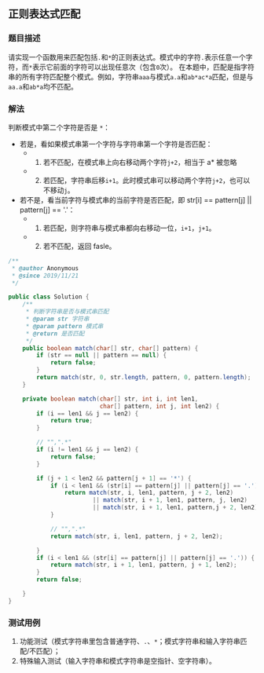 ## 正则表达式匹配

### 题目描述
请实现一个函数用来匹配包括`.`和`*`的正则表达式。模式中的字符`.`表示任意一个字符，而`*`表示它前面的字符可以出现任意次（包含`0`次）。 在本题中，匹配是指字符串的所有字符匹配整个模式。例如，字符串`aaa`与模式`a.a`和`ab*ac*a`匹配，但是与`aa.a`和`ab*a`均不匹配。

### 解法
判断模式中第二个字符是否是 `*`：
- 若是，看如果模式串第一个字符与字符串第一个字符是否匹配：
    - 1. 若不匹配，在模式串上向右移动两个字符`j+2`，相当于 a* 被忽略
    - 2. 若匹配，字符串后移`i+1`。此时模式串可以移动两个字符`j+2`，也可以不移动`j`。
- 若不是，看当前字符与模式串的当前字符是否匹配，即 str[i] == pattern[j] || pattern[j] == '.'：
    - 1. 若匹配，则字符串与模式串都向右移动一位，`i+1`，`j+1`。
    - 2. 若不匹配，返回 fasle。

```java
/**
 * @author Anonymous
 * @since 2019/11/21
 */

public class Solution {
    /**
     * 判断字符串是否与模式串匹配
     * @param str 字符串
     * @param pattern 模式串
     * @return 是否匹配
     */
    public boolean match(char[] str, char[] pattern) {
        if (str == null || pattern == null) {
            return false;
        }
        return match(str, 0, str.length, pattern, 0, pattern.length);
    }

    private boolean match(char[] str, int i, int len1,
                          char[] pattern, int j, int len2) {
        if (i == len1 && j == len2) {
            return true;
        }

        // "",".*"
        if (i != len1 && j == len2) {
            return false;
        }

        if (j + 1 < len2 && pattern[j + 1] == '*') {
            if (i < len1 && (str[i] == pattern[j] || pattern[j] == '.')) {
                return match(str, i, len1, pattern, j + 2, len2)
                        || match(str, i + 1, len1, pattern, j, len2)
                        || match(str, i + 1, len1, pattern,j + 2, len2);
            }

            // "",".*"
            return match(str, i, len1, pattern, j + 2, len2);

        }
        if (i < len1 && (str[i] == pattern[j] || pattern[j] == '.')) {
            return match(str, i + 1, len1, pattern, j + 1, len2);
        }
        return false;

    }
}
```

### 测试用例
1. 功能测试（模式字符串里包含普通字符、`.`、`*`；模式字符串和输入字符串匹配/不匹配）；
2. 特殊输入测试（输入字符串和模式字符串是空指针、空字符串）。